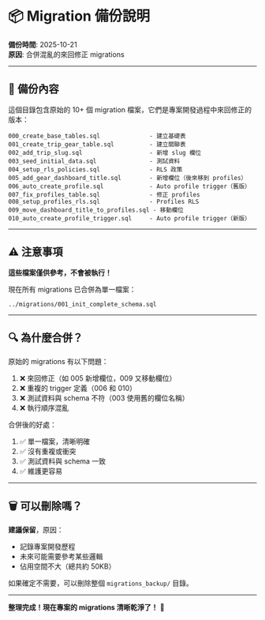 # 📦 Migration 備份說明

**備份時間**: 2025-10-21  
**原因**: 合併混亂的來回修正 migrations

---

## 📁 備份內容

這個目錄包含原始的 10+ 個 migration 檔案，它們是專案開發過程中來回修正的版本：

```
000_create_base_tables.sql              - 建立基礎表
001_create_trip_gear_table.sql          - 建立關聯表
002_add_trip_slug.sql                   - 新增 slug 欄位
003_seed_initial_data.sql               - 測試資料
004_setup_rls_policies.sql              - RLS 政策
005_add_gear_dashboard_title.sql        - 新增欄位（後來移到 profiles）
006_auto_create_profile.sql             - Auto profile trigger（舊版）
007_fix_profiles_table.sql              - 修正 profiles
008_setup_profiles_rls.sql              - Profiles RLS
009_move_dashboard_title_to_profiles.sql - 移動欄位
010_auto_create_profile_trigger.sql     - Auto profile trigger（新版）
```

---

## ⚠️ 注意事項

**這些檔案僅供參考，不會被執行！**

現在所有 migrations 已合併為單一檔案：
```
../migrations/001_init_complete_schema.sql
```

---

## 🔍 為什麼合併？

原始的 migrations 有以下問題：
1. ❌ 來回修正（如 005 新增欄位，009 又移動欄位）
2. ❌ 重複的 trigger 定義（006 和 010）
3. ❌ 測試資料與 schema 不符（003 使用舊的欄位名稱）
4. ❌ 執行順序混亂

合併後的好處：
1. ✅ 單一檔案，清晰明確
2. ✅ 沒有重複或衝突
3. ✅ 測試資料與 schema 一致
4. ✅ 維護更容易

---

## 🗑️ 可以刪除嗎？

**建議保留**，原因：
- 記錄專案開發歷程
- 未來可能需要參考某些邏輯
- 佔用空間不大（總共約 50KB）

如果確定不需要，可以刪除整個 `migrations_backup/` 目錄。

---

**整理完成！現在專案的 migrations 清晰乾淨了！** 🎉

